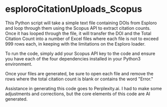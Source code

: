 # esploroCitationUploads_Scopus
This Python script will take a simple text file containing DOIs from Esploro and loop through them using the Scopus API to extract citation counts. Once it has looped through the file, it will transfer the DOI and the Total Citation Count into a number of Excel files where each file is not to exceed 999 rows each, in keeping with the limitations on the Esploro loader.

To run the code, simply add your Scopus API key to the code and ensure you have each of the four dependencies installed in your Python3 environment.

Once your files are generated, be sure to open each file and remove the rows where the total citation count is blank or contains the word "Error."

Assistance in generating this code goes to Perplexity.ai. I had to make some adjustments and corrections, but the core elements of this code are AI generated.
